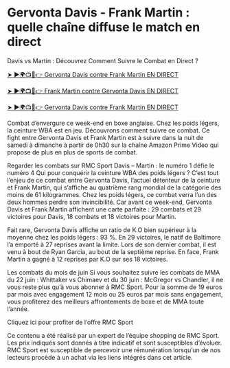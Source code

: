 # Gervonta Davis - Frank Martin : quelle chaîne diffuse le match en direct

Davis vs Martin : Découvrez Comment Suivre le Combat en Direct ?

[➤ ►🌍📺📱👉 Gervonta Davis contre Frank Martin EN DIRECT](https://bit.ly/davis-vs-martin-live)

[➤ ►🌍📺📱👉 Frank Martin contre Gervonta Davis EN DIRECT](https://bit.ly/davis-vs-martin-live)

[➤ ►🌍📺📱👉 Gervonta Davis contre Frank Martin EN DIRECT](https://bit.ly/davis-vs-martin-live)

Combat d’envergure ce week-end en boxe anglaise. Chez les poids légers, la ceinture WBA est en jeu. Découvrons comment suivre ce combat.
Ce fight entre Gervonta Davis et Frank Martin est à suivre dans la nuit de samedi à dimanche à partir de 0h30 sur la chaîne Amazon Prime Video qui propose de plus en plus de sports de combat.


Regarder les combats sur RMC Sport
Davis – Martin : le numéro 1 défie le numéro 4
Qui pour conquérir la ceinture WBA des poids légers ? C’est tout l’enjeu de ce combat entre Gervonta Davis, l’actuel détenteur de la ceinture et Frank Martin, qui s’affiche au quatrième rang mondial de la catégorie des moins de 61 kilogrammes. Chez les poids légers, ce combat verra l’un des deux hommes perdre son invincibilité. Car avant ce week-end, Gervonta Davis et Frank Martin affichent une carte parfaite : 29 combats et 29 victoires pour Davis, 18 combats et 18 victoires pour Martin.

Fait rare, Gervonta Davis affiche un ratio de K.O bien supérieur à la moyenne chez les poids légers : 93 %. En 29 victoires, le natif de Baltimore l’a emporté à 27 reprises avant la limite. Lors de son dernier combat, il est venu à bout de Ryan Garcia, au bout de la septième reprise. En face, Frank Martin a gagné à 12 reprises par K.O sur ses 18 victoires.

Les combats du mois de juin
Si vous souhaitez suivre les combats de MMA du 22 juin : Whittaker vs Chimaev et du 30 juin : McGregor vs Chandler, il ne vous reste plus qu’à vous abonner à RMC Sport. Pour la somme de 19 euros par mois avec engagement 12 mois ou 25 euros par mois sans engagement, vous profiterez des meilleurs affrontements de boxe et de MMA toute l’année.

Cliquez ici pour profiter de l‘offre RMC Sport

Ce contenu a été réalisé par un expert de l’équipe shopping de RMC Sport. Les prix indiqués sont donnés à titre indicatif et sont susceptibles d’évoluer. RMC Sport est susceptible de percevoir une rémunération lorsqu’un de nos lecteurs procède à un achat via les liens intégrés dans cet article.
